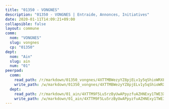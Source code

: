 ```yaml
---
title: "01350 - VONGNES"
description: "01350 - VONGNES | Entraide, Annonces, Initiatives"
date: 2020-01-11T14:09:21+09:00
collapsible: false
layout: commune
comm:
  nom: "VONGNES"
  slug: vongnes
  cp: "01350"
dept:
  nom: "Ain"
  slug: ain
  num: "01"
peerpad:
  comm:
    read_path: /r/markdown/01350_vongnes/4XTTMBWezyYZ8pjELv1y5qShioWRXF9C6c8DuxtdsNaEjoGT5
    write_path: /w/markdown/01350_vongnes/4XTTMBWezyYZ8pjELv1y5qShioWRXF9C6c8DuxtdsNaEjoGT5-K3TgUmYB7TMHNeubL9aKpwsEHeqw8fWvkD1MwFLc2SDiGqs52wrStTX2dDJ1b9qaL1kDPmowJFc4S1LQznAcW7DWTBPFKNLx4hYrPzD78skTV2PxdgTXPqKf8TKyKpzammRUUWSF
  dept:
    read_path: /r/markdown/01_ain/4XTTM9F5Lu5rzByUwAPpyzfuAZHNExy1TWE3X3wiTrPFfiAJr
    write_path: /w/markdown/01_ain/4XTTM9F5Lu5rzByUwAPpyzfuAZHNExy1TWE3X3wiTrPFfiAJr-K3TgUnxzeFoJA4CB58vXNvKXURJneTNZHUsypAQGicGiZu7AS2sPbjspGpj7s3MmMv58YhkLaSUMQMHaiKAfoMv6wF36Urxbqqh8MmnXpnKkbVhnAishABEkMRAiyAt8GGJ1Jer2
---
```


